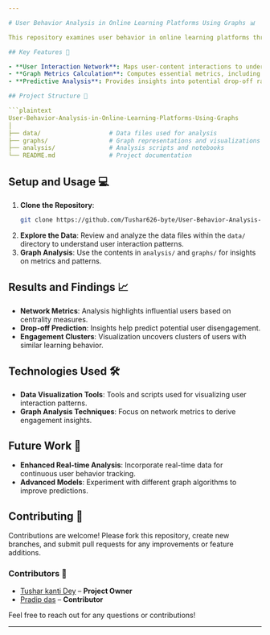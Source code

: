 ```yaml
---

# User Behavior Analysis in Online Learning Platforms Using Graphs 📊

This repository examines user behavior in online learning platforms through graph data structures. By modeling user interactions as graphs, it reveals key insights into engagement patterns, course progression, and community dynamics.

## Key Features 🚀

- **User Interaction Network**: Maps user-content interactions to understand engagement trends.
- **Graph Metrics Calculation**: Computes essential metrics, including centrality, clustering, and connectivity.
- **Predictive Analysis**: Provides insights into potential drop-off rates and active learning patterns based on graph data.

## Project Structure 📂

```plaintext
User-Behavior-Analysis-in-Online-Learning-Platforms-Using-Graphs
│
├── data/                   # Data files used for analysis
├── graphs/                 # Graph representations and visualizations
├── analysis/               # Analysis scripts and notebooks
└── README.md               # Project documentation
```

## Setup and Usage 💻

1. **Clone the Repository**:
   ```bash
   git clone https://github.com/Tushar626-byte/User-Behavior-Analysis-in-Online-Learning-Platforms-Using-Graphs.git
   ```
2. **Explore the Data**:
   Review and analyze the data files within the `data/` directory to understand user interaction patterns.
3. **Graph Analysis**:
   Use the contents in `analysis/` and `graphs/` for insights on metrics and patterns.

## Results and Findings 📈

- **Network Metrics**: Analysis highlights influential users based on centrality measures.
- **Drop-off Prediction**: Insights help predict potential user disengagement.
- **Engagement Clusters**: Visualization uncovers clusters of users with similar learning behavior.

## Technologies Used 🛠️

- **Data Visualization Tools**: Tools and scripts used for visualizing user interaction patterns.
- **Graph Analysis Techniques**: Focus on network metrics to derive engagement insights.

## Future Work 🌱

- **Enhanced Real-time Analysis**: Incorporate real-time data for continuous user behavior tracking.
- **Advanced Models**: Experiment with different graph algorithms to improve predictions.

## Contributing 🤝

Contributions are welcome! Please fork this repository, create new branches, and submit pull requests for any improvements or feature additions.

### Contributors 👥

- [Tushar kanti Dey](https://github.com/Tushar626-byte) – **Project Owner**
- [Pradip das](https://github.com/Pradipdas647000) – **Contributor**

Feel free to reach out for any questions or contributions!

---
```

